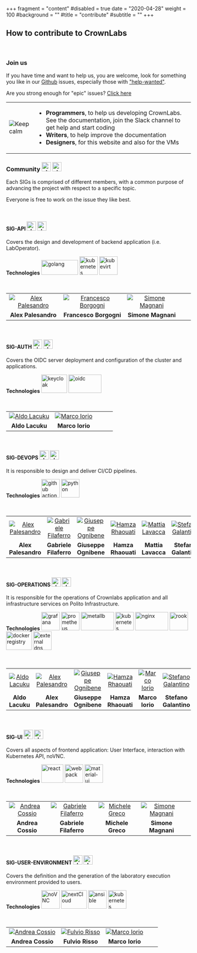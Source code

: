 +++
fragment = "content"
#disabled = true
date = "2020-04-28"
weight = 100
#background = ""
#title = "contribute"
#subtitle = ""
+++

## How to contribute to CrownLabs

</br>

### Join us

If you have time and want to help us, you are welcome, look for something you like in our [Github](https://github.com/netgroup-polito/CrownLabs/issues) issues, especially those with ["help-wanted"](https://github.com/netgroup-polito/CrownLabs/labels/help%20wanted).

Are you strong enough for "epic" issues? [Click here](https://github.com/netgroup-polito/CrownLabs/issues?q=is%3Aissue+is%3Aopen+label%3Aepic)

|                                     |                                                                                                                                                                                                                                                                                                            |
| ----------------------------------- | ---------------------------------------------------------------------------------------------------------------------------------------------------------------------------------------------------------------------------------------------------------------------------------------------------------- |
| ![Keep calm](/images/keep_calm.png) | <ul style="float:left; width: 90%;"> <li> **Programmers**, to help us developing CrownLabs. See the documentation, join the Slack channel to get help and start coding </li><li> **Writers**, to help improve the documentation </li> <li> **Designers**, for this website and also for the VMs </li></ul> |

### Community <a href="https://crown-team-group.slack.com"> <img src="/images/slack.png" alt="slack" width="25" height="25" border-radius="50%"/></a> <a href="https://github.com/netgroup-polito/CrownLabs/issues?q=is%3Aissue+is%3Aopen"> <img src="/images/github_logo.png" alt="slack" width="25" height="25" border-radius="50%"/></a>

Each SIGs is comprised of different members, with a common purpose of advancing the project with respect to a specific topic.

Everyone is free to work on the issue they like best.

</br>

#### SIG-API <a href="https://crown-team-group.slack.com#sig-api"> <img src="/images/slack.png" alt="slack" width="25" height="25" border-radius="50%"/></a> <a href="https://github.com/netgroup-polito/CrownLabs/issues?q=is%3Aissue+is%3Aopen+label%3Asig-api"> <img src="/images/github_logo.png" alt="slack" width="25" height="25" border-radius="50%"/></a>

Covers the design and development of backend application (i.e. LabOperator).

**Technologies** <a href="https://golang.org/"> <img src="/images/golang.png" alt="golang" width="100" height="40" border-radius="50%"/></a> <a href="https://kubernetes.io/"> <img src="/images/k8s.png" alt="kubernetes" width="50" height="50" border-radius="50%"/></a> <a href="https://kubevirt.io/"> <img src="/images/kubevirt.png" alt="kubevirt" width="50" height="50" border-radius="50%"/></a>

</br>

|                                                                                        |                                                                                                 |                                                                                     |     |     |
| :------------------------------------------------------------------------------------: | :---------------------------------------------------------------------------------------------: | :---------------------------------------------------------------------------------: | :-: | :-: |
| [![Alex Palesandro](/images/alex.jpg "Alex Palesandro")](https://github.com/palexster) | [![Francesco Borgogni](/images/francesco.jpg "Francesco Borgogni")](https://github.com/fraborg) | [![Simone Magnani](/images/simone.jpg "Simone Magnani")](https://github.com/s41m0n) |
|                                  **Alex Palesandro**                                   |                                     **Francesco Borgogni**                                      |                                 **Simone Magnani**                                  |

</br>

#### SIG-AUTH <a href="https://crown-team-group.slack.com#sig-auth"> <img src="/images/slack.png" alt="slack" width="25" height="25" border-radius="50%"/></a> <a href="https://github.com/netgroup-polito/CrownLabs/issues?q=is%3Aissue+is%3Aopen+label%3Asig-auth"> <img src="/images/github_logo.png" alt="slack" width="25" height="25" border-radius="50%"/></a>

Covers the OIDC server deployment and configuration of the cluster and applications.

**Technologies** <a href="https://www.keycloak.org/"> <img src="/images/keycloak.png" alt="keycloak" width="70" height="50" border-radius="50%"/></a> <a href="https://openid.net/connect/"> <img src="/images/oidc.png" alt="oidc" width="90" height="50" border-radius="50%"/></a>

</br>

|                                                                              |                                                                                |     |     |     |
| :--------------------------------------------------------------------------: | :----------------------------------------------------------------------------: | :-: | :-: | :-: |
| [![Aldo Lacuku](/images/aldo.jpg "Aldo Lacuku")](https://github.com/alacuku) | [![Marco Iorio](/images/marco.jpg "Marco Iorio")](https://github.com/giorio94) |
|                               **Aldo Lacuku**                                |                                **Marco Iorio**                                 |

</br>

#### SIG-DEVOPS <a href="https://crown-team-group.slack.com#sig-devops"> <img src="/images/slack.png" alt="slack" width="25" height="25" border-radius="50%"/></a> <a href="https://github.com/netgroup-polito/CrownLabs/labels/sig-devops"> <img src="/images/github_logo.png" alt="slack" width="25" height="25" border-radius="50%"/></a>

It is responsible to design and deliver CI/CD pipelines.

**Technologies** <a href="https://github.com/features/actions"> <img src="/images/github_actions.png" alt="github actions" width="50" height="50" border-radius="50%"/></a> <a href="https://www.python.org/"> <img src="/images/python.png" alt="python" width="50" height="50" border-radius="50%"/></a>

</br>

|                                                                                        |                                                                                                  |                                                                                               |                                                                                       |                                                                                       |                                                                                             |
| :------------------------------------------------------------------------------------: | :----------------------------------------------------------------------------------------------: | :-------------------------------------------------------------------------------------------: | :-----------------------------------------------------------------------------------: | :-----------------------------------------------------------------------------------: | :-----------------------------------------------------------------------------------------: |
| [![Alex Palesandro](/images/alex.jpg "Alex Palesandro")](https://github.com/palexster) | [![Gabriele Filaferro](/images/gabriele.jpg "Gabriele Filaferro")](https://github.com/GabriFila) | [![Giuseppe Ognibene](/images/giuseppe.jpg "Giuseppe Ognibene")](https://github.com/pinoOgni) | [![Hamza Rhaouati](/images/hamza.jpg "Hamza Rhaouati")](https://github.com/ReddaHawk) | [![Mattia Lavacca](/images/mattia.jpg "Mattia Lavacca")](https://github.com/mLavacca) | [![Stefano Galantino](/images/stefano.jpg "Stefano Galantino")](https://github.com/SteGala) |
|                                  **Alex Palesandro**                                   |                                      **Gabriele Filaferro**                                      |                                     **Giuseppe Ognibene**                                     |                                  **Hamza Rhaouati**                                   |                                  **Mattia Lavacca**                                   |                                    **Stefano Galantino**                                    |

</br>

#### SIG-OPERATIONS <a href="https://crown-team-group.slack.com#sig-operations"> <img src="/images/slack.png" alt="slack" width="25" height="25" border-radius="50%"/></a> <a href="https://github.com/netgroup-polito/CrownLabs/labels/sig-operations"> <img src="/images/github_logo.png" alt="slack" width="25" height="25" border-radius="50%"/></a>

It is responsible for the operations of Crownlabs application and all infrastructure services on Polito Infrastructure.

**Technologies** <a href="https://grafana.com/"> <img src="/images/grafana.jpeg" alt="grafana" width="50" height="50" border-radius="50%"/></a> <a href="https://prometheus.io/"> <img src="/images/prometheus.png" alt="prometheus" width="50" height="50" border-radius="50%"/></a> <a href="https://metallb.universe.tf/"> <img src="/images/metallb.png" alt="metallb" width="90" height="50" border-radius="50%"/></a> <a href="https://kubernetes.io/"> <img src="/images/k8s.png" alt="kubernetes" width="50" height="50" border-radius="50%"/></a> <a href="https://www.nginx.com/"> <img src="/images/nginx.png" alt="nginx" width="90" height="50" border-radius="50%"/></a> <a href="https://rook.io/"> <img src="/images/rook.png" alt="rook" width="50" height="50" border-radius="50%"/></a> <a href="https://docs.docker.com/registry/"> <img src="/images/docker_registry.png" alt="docker registry" width="70" height="50" border-radius="50%"/></a> <a href="https://github.com/kubernetes-sigs/external-dns"> <img src="/images/external_dns.png" alt="external dns" width="50" height="50" border-radius="50%"/></a>

</br>

|                                                                              |                                                                                        |                                                                                               |                                                                                       |                                                                                |                                                                                             |
| :--------------------------------------------------------------------------: | :------------------------------------------------------------------------------------: | :-------------------------------------------------------------------------------------------: | :-----------------------------------------------------------------------------------: | :----------------------------------------------------------------------------: | :-----------------------------------------------------------------------------------------: |
| [![Aldo Lacuku](/images/aldo.jpg "Aldo Lacuku")](https://github.com/alacuku) | [![Alex Palesandro](/images/alex.jpg "Alex Palesandro")](https://github.com/palexster) | [![Giuseppe Ognibene](/images/giuseppe.jpg "Giuseppe Ognibene")](https://github.com/pinoOgni) | [![Hamza Rhaouati](/images/hamza.jpg "Hamza Rhaouati")](https://github.com/ReddaHawk) | [![Marco Iorio](/images/marco.jpg "Marco Iorio")](https://github.com/giorio94) | [![Stefano Galantino](/images/stefano.jpg "Stefano Galantino")](https://github.com/SteGala) |
|                               **Aldo Lacuku**                                |                                  **Alex Palesandro**                                   |                                     **Giuseppe Ognibene**                                     |                                  **Hamza Rhaouati**                                   |                                **Marco Iorio**                                 |                                    **Stefano Galantino**                                    |

</br>

#### SIG-UI <a href="https://crown-team-group.slack.com#sig-ui"> <img src="/images/slack.png" alt="slack" width="25" height="25" border-radius="50%"/></a> <a href="https://github.com/netgroup-polito/CrownLabs/issues?q=is%3Aissue+is%3Aopen+label%3Asig-ui"> <img src="/images/github_logo.png" alt="slack" width="25" height="25" border-radius="50%"/></a>

Covers all aspects of frontend application: User Interface, interaction with Kubernetes API, noVNC.

**Technologies** <a href="https://it.reactjs.org/"> <img src="/images/react.png" alt="react" width="60" height="50" border-radius="50%"/></a> <a href="https://webpack.js.org/"> <img src="/images/webpack.png" alt="webpack" width="50" height="50" border-radius="50%"/></a> <a href="https://material-ui.com/"> <img src="/images/material_ui.png" alt="material-ui" width="50" height="50" border-radius="50%"/></a>

</br>

|                                                                                         |                                                                                                  |                                                                                         |                                                                                     |     |
| :-------------------------------------------------------------------------------------: | :----------------------------------------------------------------------------------------------: | :-------------------------------------------------------------------------------------: | :---------------------------------------------------------------------------------: | :-: |
| [![Andrea Cossio](/images/andrea.jpg "Andrea Cossio")](https://github.com/AndreaCossio) | [![Gabriele Filaferro](/images/gabriele.jpg "Gabriele Filaferro")](https://github.com/GabriFila) | [![Michele Greco](/images/michele.jpg "Michele Greco")](https://github.com/michele6000) | [![Simone Magnani](/images/simone.jpg "Simone Magnani")](https://github.com/s41m0n) |
|                                    **Andrea Cossio**                                    |                                      **Gabriele Filaferro**                                      |                                    **Michele Greco**                                    |                                 **Simone Magnani**                                  |

</br>

#### SIG-USER-ENVIRONMENT <a href="https://crown-team-group.slack.com#sig-user-environment"> <img src="/images/slack.png" alt="slack" width="25" height="25" border-radius="50%"/></a> <a href="https://github.com/netgroup-polito/CrownLabs/issues?q=is%3Aissue+is%3Aopen+label%3Asig-user-environment"> <img src="/images/github_logo.png" alt="slack" width="25" height="25" border-radius="50%"/></a>

Covers the definition and the generation of the laboratory execution environment provided to users.

**Technologies** <a href="https://novnc.com/info.html"> <img src="/images/noVnc.png" alt="noVNC" width="50" height="50" border-radius="50%"/></a> <a href="https://nextcloud.com/"> <img src="/images/next_cloud.png" alt="nextCloud" width="70" height="50" border-radius="50%"/></a> <a href="https://www.ansible.com/"> <img src="/images/ansible.png" alt="ansible" width="50" height="50" border-radius="50%"/></a> <a href="https://kubernetes.io/"> <img src="/images/k8s.png" alt="kubernetes" width="50" height="50" border-radius="50%"/></a>

</br>

|                                                                                         |                                                                                 |                                                                                |     |     |
| :-------------------------------------------------------------------------------------: | :-----------------------------------------------------------------------------: | :----------------------------------------------------------------------------: | :-: | :-: |
| [![Andrea Cossio](/images/andrea.jpg "Andrea Cossio")](https://github.com/AndreaCossio) | [![Fulvio Risso](/images/fulvio.jpg "Fulvio Risso")](https://github.com/frisso) | [![Marco Iorio](/images/marco.jpg "Marco Iorio")](https://github.com/giorio94) |
|                                    **Andrea Cossio**                                    |                                **Fulvio Risso**                                 |                                **Marco Iorio**                                 |

</br>
